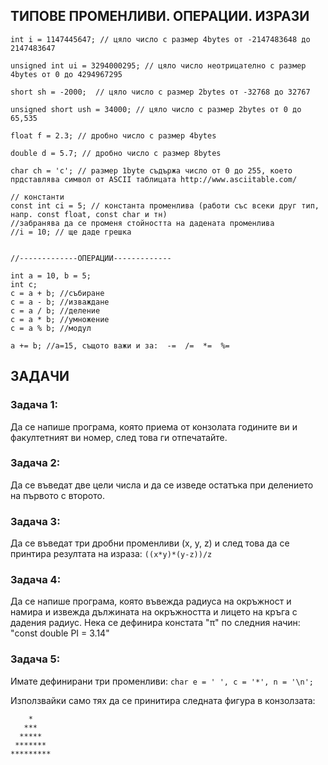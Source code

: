 ## ТИПОВЕ ПРОМЕНЛИВИ. ОПЕРАЦИИ. ИЗРАЗИ


    int i = 1147445647; // цяло число с размер 4bytes от -2147483648 до 2147483647

    unsigned int ui = 3294000295; // цяло число неотрицателно с размер 4bytes от 0 до 4294967295

    short sh = -2000;  // цяло число с размер 2bytes от	-32768 до 32767

    unsigned short ush = 34000; // цяло число с размер 2bytes от 0 до 65,535

    float f = 2.3; // дробно число с размер 4bytes

    double d = 5.7; // дробно число с размер 8bytes

    char ch = 'c'; // размер 1byte съдържа число от 0 до 255, което прдставлява символ от ASCII таблицата http://www.asciitable.com/

    // константи
    const int ci = 5; // константа променлива (работи със всеки друг тип, напр. const float, const char и тн)
    //забранява да се променя стойността на дадената променлива
    //i = 10; // ще даде грешка


    //-------------ОПЕРАЦИИ-------------

    int a = 10, b = 5;
    int c;
    c = a + b; //събиране 
    c = a - b; //изваждане 
    c = a / b; //деление 
    c = a * b; //умножение 
    c = a % b; //модул 

    a += b; //a=15, същото важи и за:  -=  /=  *=  %=


## ЗАДАЧИ

### Задача 1:
Да се напише програма, която приема от конзолата годините ви и факултетният ви номер, след това ги отпечатайте.

### Задача 2:
Да се въведат две цели числа и да се изведе остатъка при делението на първото с второто.

### Задача 3:
Да се въведат три дробни променливи (x, y, z) и след това да се принтира резултата на израза:
` ((x*y)*(y-z))/z `

### Задача 4:
Да се напише програма, която въвежда радиуса на окръжност и намира и извежда дължината на окръжността и лицето на кръга с дадения радиус. Нека се дефинира констата "π" по следния начин: "const double PI = 3.14"

### Задача 5:
Имате дефинирани три променливи:
` char е = ' ', с = '*', n = '\n'; `

Използвайки само тях да се принитира следната фигура в конзолзата:

```
    *
   ***
  *****
 *******
*********
```
